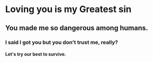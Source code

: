 # <h1> Loving you is my Greatest sin
##  You made me so dangerous among humans.
### <h3> I said I got you but you don't trust me, really?
#### Let's try our best to survive.
